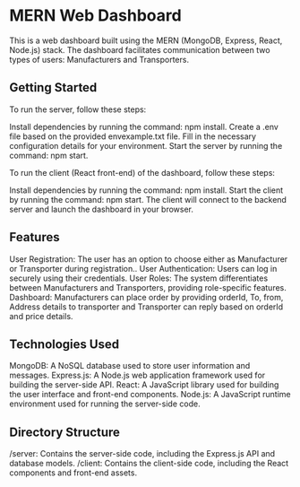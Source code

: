 # MERN Web Dashboard
This is a web dashboard built using the MERN (MongoDB, Express, React, Node.js) stack. The dashboard facilitates communication between two types of users: Manufacturers and Transporters.

## Getting Started
To run the server, follow these steps:

Install dependencies by running the command: npm install.
Create a .env file based on the provided envexample.txt file. Fill in the necessary configuration details for your environment.
Start the server by running the command: npm start.

To run the client (React front-end) of the dashboard, follow these steps:

Install dependencies by running the command: npm install.
Start the client by running the command: npm start.
The client will connect to the backend server and launch the dashboard in your browser.
## Features
User Registration: The user has an option to choose either as 
Manufacturer or Transporter during registration..
User Authentication: Users can log in securely using their credentials.
User Roles: The system differentiates between Manufacturers and Transporters, providing role-specific features.
Dashboard: Manufacturers can place order by providing orderId, To, from, Address details to transporter and Transporter can reply
based on orderId and price details.

## Technologies Used
MongoDB: A NoSQL database used to store user information and messages.
Express.js: A Node.js web application framework used for building the server-side API.
React: A JavaScript library used for building the user interface and front-end components.
Node.js: A JavaScript runtime environment used for running the server-side code.

## Directory Structure
/server: Contains the server-side code, including the Express.js API and database models.
/client: Contains the client-side code, including the React components and front-end assets.


